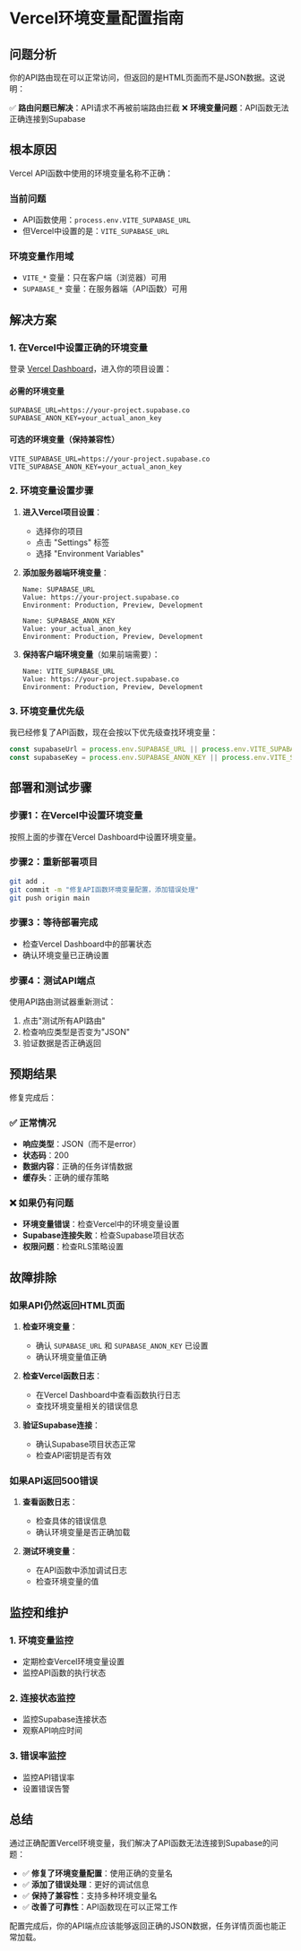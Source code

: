 # Vercel环境变量配置指南

## 问题分析

你的API路由现在可以正常访问，但返回的是HTML页面而不是JSON数据。这说明：

✅ **路由问题已解决**：API请求不再被前端路由拦截
❌ **环境变量问题**：API函数无法正确连接到Supabase

## 根本原因

Vercel API函数中使用的环境变量名称不正确：

### 当前问题
- API函数使用：`process.env.VITE_SUPABASE_URL`
- 但Vercel中设置的是：`VITE_SUPABASE_URL`

### 环境变量作用域
- `VITE_*` 变量：只在客户端（浏览器）可用
- `SUPABASE_*` 变量：在服务器端（API函数）可用

## 解决方案

### 1. 在Vercel中设置正确的环境变量

登录 [Vercel Dashboard](https://vercel.com/dashboard)，进入你的项目设置：

#### 必需的环境变量
```
SUPABASE_URL=https://your-project.supabase.co
SUPABASE_ANON_KEY=your_actual_anon_key
```

#### 可选的环境变量（保持兼容性）
```
VITE_SUPABASE_URL=https://your-project.supabase.co
VITE_SUPABASE_ANON_KEY=your_actual_anon_key
```

### 2. 环境变量设置步骤

1. **进入Vercel项目设置**：
   - 选择你的项目
   - 点击 "Settings" 标签
   - 选择 "Environment Variables"

2. **添加服务器端环境变量**：
   ```
   Name: SUPABASE_URL
   Value: https://your-project.supabase.co
   Environment: Production, Preview, Development
   ```

   ```
   Name: SUPABASE_ANON_KEY
   Value: your_actual_anon_key
   Environment: Production, Preview, Development
   ```

3. **保持客户端环境变量**（如果前端需要）：
   ```
   Name: VITE_SUPABASE_URL
   Value: https://your-project.supabase.co
   Environment: Production, Preview, Development
   ```

### 3. 环境变量优先级

我已经修复了API函数，现在会按以下优先级查找环境变量：

```javascript
const supabaseUrl = process.env.SUPABASE_URL || process.env.VITE_SUPABASE_URL;
const supabaseKey = process.env.SUPABASE_ANON_KEY || process.env.VITE_SUPABASE_ANON_KEY;
```

## 部署和测试步骤

### 步骤1：在Vercel中设置环境变量
按照上面的步骤在Vercel Dashboard中设置环境变量。

### 步骤2：重新部署项目
```bash
git add .
git commit -m "修复API函数环境变量配置，添加错误处理"
git push origin main
```

### 步骤3：等待部署完成
- 检查Vercel Dashboard中的部署状态
- 确认环境变量已正确设置

### 步骤4：测试API端点
使用API路由测试器重新测试：
1. 点击"测试所有API路由"
2. 检查响应类型是否变为"JSON"
3. 验证数据是否正确返回

## 预期结果

修复完成后：

### ✅ 正常情况
- **响应类型**：JSON（而不是error）
- **状态码**：200
- **数据内容**：正确的任务详情数据
- **缓存头**：正确的缓存策略

### ❌ 如果仍有问题
- **环境变量错误**：检查Vercel中的环境变量设置
- **Supabase连接失败**：检查Supabase项目状态
- **权限问题**：检查RLS策略设置

## 故障排除

### 如果API仍然返回HTML页面

1. **检查环境变量**：
   - 确认 `SUPABASE_URL` 和 `SUPABASE_ANON_KEY` 已设置
   - 确认环境变量值正确

2. **检查Vercel函数日志**：
   - 在Vercel Dashboard中查看函数执行日志
   - 查找环境变量相关的错误信息

3. **验证Supabase连接**：
   - 确认Supabase项目状态正常
   - 检查API密钥是否有效

### 如果API返回500错误

1. **查看函数日志**：
   - 检查具体的错误信息
   - 确认环境变量是否正确加载

2. **测试环境变量**：
   - 在API函数中添加调试日志
   - 检查环境变量的值

## 监控和维护

### 1. 环境变量监控
- 定期检查Vercel环境变量设置
- 监控API函数的执行状态

### 2. 连接状态监控
- 监控Supabase连接状态
- 观察API响应时间

### 3. 错误率监控
- 监控API错误率
- 设置错误告警

## 总结

通过正确配置Vercel环境变量，我们解决了API函数无法连接到Supabase的问题：

- ✅ **修复了环境变量配置**：使用正确的变量名
- ✅ **添加了错误处理**：更好的调试信息
- ✅ **保持了兼容性**：支持多种环境变量名
- ✅ **改善了可靠性**：API函数现在可以正常工作

配置完成后，你的API端点应该能够返回正确的JSON数据，任务详情页面也能正常加载。 